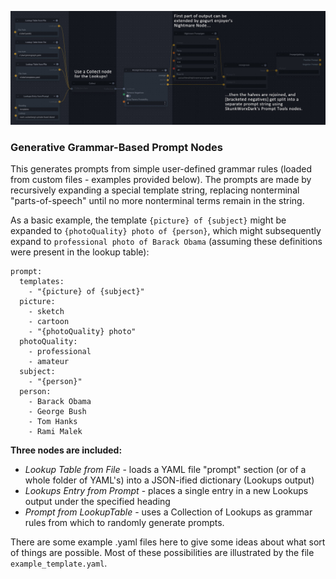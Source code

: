 ![lookups usage example graph](https://raw.githubusercontent.com/dwringer/generative-grammar-prompt-nodes/main/lookuptables_usage.jpg)

### Generative Grammar-Based Prompt Nodes

This generates prompts from simple user-defined grammar rules (loaded from custom files - examples provided below). The prompts are made by recursively expanding a special template string, replacing nonterminal "parts-of-speech" until no more nonterminal terms remain in the string.

As a basic example, the template `{picture} of {subject}` might be expanded to `{photoQuality} photo of {person}`, which might subsequently expand to `professional photo of Barack Obama` (assuming these definitions were present in the lookup table):
```
prompt:
  templates:
    - "{picture} of {subject}"
  picture:
    - sketch
    - cartoon
    - "{photoQuality} photo"
  photoQuality:
    - professional
    - amateur
  subject:
    - "{person}"
  person:
    - Barack Obama
    - George Bush
    - Tom Hanks
    - Rami Malek
```

**Three nodes are included:**
- *Lookup Table from File* - loads a YAML file "prompt" section (or of a whole folder of YAML's) into a JSON-ified dictionary (Lookups output)
- *Lookups Entry from Prompt* - places a single entry in a new Lookups output under the specified heading
- *Prompt from LookupTable* - uses a Collection of Lookups as grammar rules from which to randomly generate prompts.

There are some example .yaml files here to give some ideas about what sort of things are possible. Most of these possibilities are illustrated by the file `example_template.yaml`.